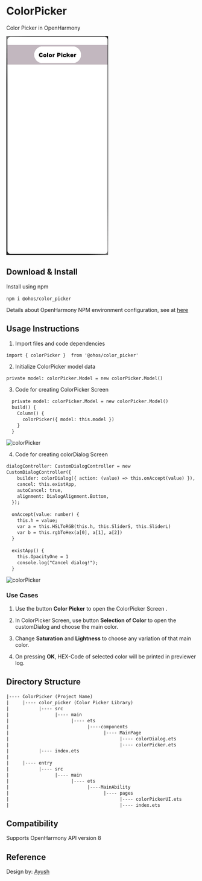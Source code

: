 # ColorPicker
Color Picker in OpenHarmony

 ![colorPicker](screenshots/ColorPickerAnimation.gif)
 


## Download & Install
Install using npm

```npm i @ohos/color_picker```

Details about OpenHarmony NPM environment configuration, see at [here](https://gitee.com/openharmony-tpc/docs/blob/master/OpenHarmony_npm_usage.md)


## Usage Instructions
1. Import files and code dependencies
```
import { colorPicker }  from '@ohos/color_picker'
```
2. Initialize ColorPicker model data
```
private model: colorPicker.Model = new colorPicker.Model()
```
3. Code for creating ColorPicker Screen
```
  private model: colorPicker.Model = new colorPicker.Model()
  build() {
    Column() {
      colorPicker({ model: this.model })
    }
  }
  ```
  
 ![colorPicker](screenshots/colorPicker.png)
  
4. Code for creating colorDialog Screen
```
dialogController: CustomDialogController = new CustomDialogController({
    builder: colorDialog({ action: (value) => this.onAccept(value) }),
    cancel: this.existApp,
    autoCancel: true,
    alignment: DialogAlignment.Bottom,
  });

  onAccept(value: number) {
    this.h = value;
    var a = this.HSLToRGB(this.h, this.SliderS, this.SliderL)
    var b = this.rgbToHex(a[0], a[1], a[2])
  }

  existApp() {
    this.OpacityOne = 1
    console.log("Cancel dialog!");
  }
  ```

 ![colorPicker](screenshots/colorDialog.png)



### Use Cases
1. Use the button **Color Picker** to open the ColorPicker Screen .

2. In ColorPicker Screen, use button **Selection of Color** to open the customDialog and choose the main color.

3. Change **Saturation** and **Lightness** to choose any variation of that main color.

4. On pressing **OK**, HEX-Code of selected color will be printed in previewer log.



## Directory Structure
```
|---- ColorPicker (Project Name)
|     |---- color_picker (Color Picker Library)
|           |---- src
|                 |---- main
|                       |---- ets
|                             |----components
|                                   |---- MainPage
|                                         |---- colorDialog.ets
|                                         |---- colorPicker.ets
|           |---- index.ets
|
|     |---- entry
|           |---- src
|                 |---- main
|                       |---- ets
|                             |----MainAbility
|                                   |---- pages
|                                         |---- colorPickerUI.ets
|                                         |---- index.ets

```

## Compatibility
Supports OpenHarmony API version 8

## Reference
Design by: [Ayush](https://github.com/AyushLM)
